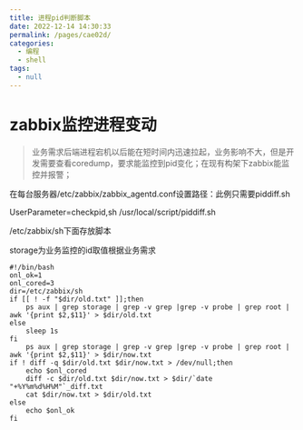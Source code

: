```yaml
---
title: 进程pid判断脚本
date: 2022-12-14 14:30:33
permalink: /pages/cae02d/
categories:
  - 编程
  - shell
tags:
  - null
---
```


# zabbix监控进程变动

> 业务需求后端进程宕机以后能在短时间内迅速拉起，业务影响不大，但是开发需要查看coredump，要求能监控到pid变化；在现有构架下zabbix能监控并报警；

在每台服务器/etc/zabbix/zabbix_agentd.conf设置路径：此例只需要piddiff.sh

UserParameter=checkpid,sh /usr/local/script/piddiff.sh

/etc/zabbix/sh下面存放脚本

storage为业务监控的id取值根据业务需求

```shell
#!/bin/bash
onl_ok=1
onl_cored=3
dir=/etc/zabbix/sh
if [[ ! -f "$dir/old.txt" ]];then
    ps aux | grep storage | grep -v grep |grep -v probe | grep root | awk '{print $2,$11}' > $dir/old.txt
else
    sleep 1s
fi
    ps aux | grep storage | grep -v grep |grep -v probe | grep root | awk '{print $2,$11}' > $dir/now.txt
if ! diff -q $dir/old.txt $dir/now.txt > /dev/null;then
    echo $onl_cored
    diff -c $dir/old.txt $dir/now.txt > $dir/`date "+%Y%m%d%H%M"`_diff.txt
    cat $dir/now.txt > $dir/old.txt
else
    echo $onl_ok
fi
```
